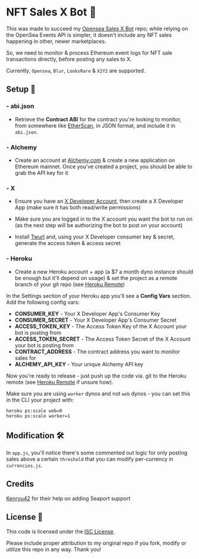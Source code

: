 # NFT Sales X Bot 🤖

This was made to succeed my [Opensea Sales X Bot](https://github.com/dsgriffin/opensea-sales-x-bot) repo; while relying on the OpenSea Events API is simpler, it doesn't include any NFT sales happening in other, newer marketplaces.

So, we need to monitor & process Ethereum event logs for NFT sale transactions directly, before posting any sales to X.

Currently, `Opensea`, `Blur`, `LooksRare` & `X2Y2` are supported.

## Setup 🔧

### - abi.json

- Retrieve the **Contract ABI** for the contract you're looking to monitor, from somewhere like [EtherScan](https://etherscan.io), in JSON format, and include it in `abi.json`.

### - Alchemy

- Create an account at [Alchemy.com](https://alchemy.com) & create a new application on Ethereum mainnet. Once you've created a project, you should be able to grab the API key for it

### - X

- Ensure you have an [X Developer Account](https://developer.twitter.com/), then create a X Developer App (make sure it has both read/write permissions)

- Make sure you are logged in to the X account you want the bot to run on (as the next step will be authorizing the bot to post on your account)

- Install [Twurl](https://github.com/twitter/twurl) and, using your X Developer consumer key & secret, generate the access token & access secret

### - Heroku

- Create a new Heroku account + app (a $7 a month dyno instance should be enough but it'll depend on usage) & set the project as a remote branch of your git repo (see [Heroku Remote](https://devcenter.heroku.com/articles/git#creating-a-heroku-remote))

In the Settings section of your Heroku app you'll see a **Config Vars** section. Add the following config vars:

- **CONSUMER_KEY** - Your X Developer App's Consumer Key
- **CONSUMER_SECRET** - Your X Developer App's Consumer Secret
- **ACCESS_TOKEN_KEY** - The Access Token Key of the X Account your bot is posting from
- **ACCESS_TOKEN_SECRET** - The Access Token Secret of the X Account your bot is posting from
- **CONTRACT_ADDRESS** - The contract address you want to monitor sales for
- **ALCHEMY_API_KEY** - Your unique Alchemy API key

Now you're ready to release - just push up the code via. git to the Heroku remote (see [Heroku Remote](https://devcenter.heroku.com/articles/git#creating-a-heroku-remote) if unsure how).

Make sure you are using `worker` dynos and not `web` dynos - you can set this in the CLI your project with:

```sh
heroku ps:scale web=0
heroku ps:scale worker=1
```

## Modification 🛠

In `app.js`, you'll notice there's some commented out logic for only posting sales above a certain `threshold` that you can modify per-currency in `currencies.js`.

## Credits

[Kenryu42](https://github.com/kenryu42) for their help on adding Seaport support

## License 📃

This code is licensed under the [ISC License](https://choosealicense.com/licenses/isc/).

Please include proper attribution to my original repo if you fork, modify or utilize this repo in any way. Thank you!
